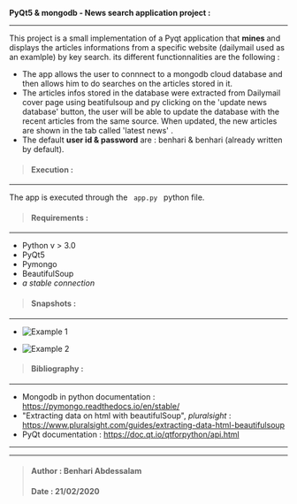 **PyQt5 & mongodb - News search application project :**
___
This project is a small implementation of a Pyqt application that <b> mines </b> and displays the articles informations from a specific website (dailymail used as an examlple) by key search. its different functionnalities are the following :

+ The app allows the user to connnect to a mongodb cloud database 
and then allows him to do searches on the articles stored in it.
+ The articles infos stored in the database were extracted from 
Dailymail cover page using beatifulsoup and py clicking on the 
'update news database' button, the user will be able to update 
the database with the recent articles from the same source. When updated,
the new articles are shown in the tab called 'latest news' .
+ The default <b>user id & password</b> are : benhari & benhari (already written by default).

> #### Execution :
___
The app is executed through the <code> app.py </code> python file.

> #### Requirements :
___
- Python v > 3.0 
- PyQt5
- Pymongo
- BeautifulSoup
- _a stable connection_

> #### Snapshots : 
___
- ![Example 1](https://github.com/benhari1997/NewsSearchApp/tree/main/examples/interface-example-1.PNG)

- ![Example 2](https://github.com/benhari1997/NewsSearchApp/tree/main/examples/interface-example-2.PNG)

> #### Bibliography : 
___

- Mongodb in python documentation : https://pymongo.readthedocs.io/en/stable/
- "Extracting data on html with beautifulSoup", _pluralsight_ : https://www.pluralsight.com/guides/extracting-data-html-beautifulsoup
- PyQt documentation : https://doc.qt.io/qtforpython/api.html
___
___
> #### Author : Benhari Abdessalam
> #### Date : 21/02/2020

